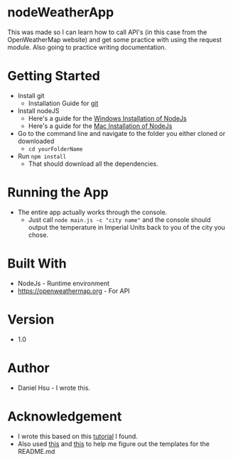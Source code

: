 # nodeWeatherApp

This was made so I can learn how to call API's (in this case from the OpenWeatherMap website) and get some practice with using the request module. Also going to practice writing documentation.

# Getting Started
- Install git
    - Installation Guide for [git](https://www.atlassian.com/git/tutorials/install-git)
- Install nodeJS
    - Here's a guide for the [Windows Installation of NodeJs](http://blog.teamtreehouse.com/install-node-js-npm-windows)
    - Here's a guide for the [Mac Installation of NodeJs](http://blog.teamtreehouse.com/install-node-js-npm-mac)
- Go to the command line and navigate to the folder you either cloned or downloaded
    - `cd yourFolderName`
- Run `npm install`
    - That should download all the dependencies.

# Running the App
- The entire app actually works through the console.
    - Just call `node main.js -c "city name"` and the console should output the temperature in Imperial Units back to you of the city you chose.

# Built With
- NodeJs - Runtime environment
- https://openweathermap.org - For API

# Version
- 1.0

# Author
- Daniel Hsu - I wrote this.

# Acknowledgement
- I wrote this based on this [tutorial](https://codeburst.io/build-a-simple-weather-app-with-node-js-in-just-16-lines-of-code-32261690901d) I found.
- Also used [this](https://gist.githubusercontent.com/PurpleBooth/109311bb0361f32d87a2/raw/824da51d0763e6855c338cc8107b2ff890e7dd43/README-Template.md) and [this](https://raw.githubusercontent.com/E-A-N/protoRunner/master/README.md?token=AZpMBBrHWOynjCTi2s6kPi5uCGmYFzGJks5aneI9wA%3D%3D) to help me figure out the templates for the README.md
